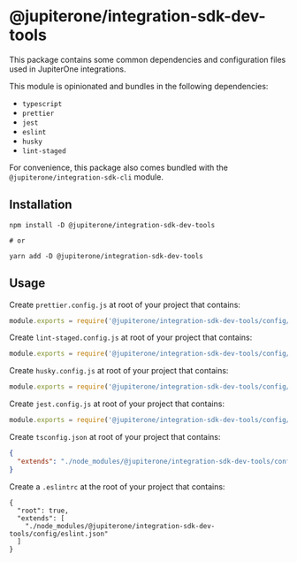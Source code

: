 # @jupiterone/integration-sdk-dev-tools

This package contains some common dependencies and configuration files used in
JupiterOne integrations.

This module is opinionated and bundles in the following dependencies:

- `typescript`
- `prettier`
- `jest`
- `eslint`
- `husky`
- `lint-staged`

For convenience, this package also comes bundled with the
`@jupiterone/integration-sdk-cli` module.

## Installation

```
npm install -D @jupiterone/integration-sdk-dev-tools

# or

yarn add -D @jupiterone/integration-sdk-dev-tools
```

## Usage

Create `prettier.config.js` at root of your project that contains:

```javascript
module.exports = require('@jupiterone/integration-sdk-dev-tools/config/prettier');
```

Create `lint-staged.config.js` at root of your project that contains:

```javascript
module.exports = require('@jupiterone/integration-sdk-dev-tools/config/lint-staged');
```

Create `husky.config.js` at root of your project that contains:

```javascript
module.exports = require('@jupiterone/integration-sdk-dev-tools/config/husky');
```

Create `jest.config.js` at root of your project that contains:

```javascript
module.exports = require('@jupiterone/integration-sdk-dev-tools/config/jest');
```

Create `tsconfig.json` at root of your project that contains:

```json
{
  "extends": "./node_modules/@jupiterone/integration-sdk-dev-tools/config/typescript"
}
```

Create a `.eslintrc` at the root of your project that contains:

```
{
  "root": true,
  "extends": [
    "./node_modules/@jupiterone/integration-sdk-dev-tools/config/eslint.json"
  ]
}
```
